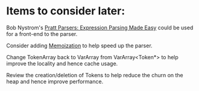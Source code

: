 # Items to consider later:

Bob Nystrom's [Pratt Parsers: Expression Parsing Made 
Easy](http://journal.stuffwithstuff.com/2011/03/19/pratt-parsers-expression-parsing-made-easy/) 
could be used for a front-end to the parser.

Consider adding 
[Memoization](https://en.wikipedia.org/wiki/Memoization) to help speed 
up the parser.

Change TokenArray back to VarArray<Token> from VarArray<Token*> to help 
improve the locality and hence cache usage.

Review the creation/deletion of Tokens to help reduce the churn on the 
heap and hence improve performance.
